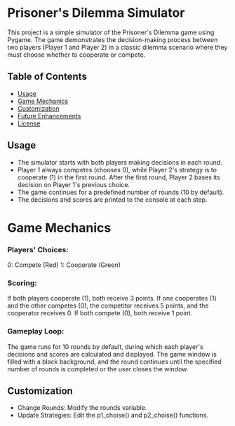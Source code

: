 # Prisoner's Dilemma Simulator

This project is a simple simulator of the Prisoner's Dilemma game using Pygame. The game demonstrates the decision-making process between two players (Player 1 and Player 2) in a classic dilemma scenario where they must choose whether to cooperate or compete.

## Table of Contents

- [Usage](#usage)
- [Game Mechanics](#game-mechanics)
- [Customization](#customization)
- [Future Enhancements](#future-enhancements)
- [License](#license)

## Usage
- The simulator starts with both players making decisions in each round.
- Player 1 always competes (chooses 0), while Player 2's strategy is to cooperate (1) in the first round. After the first round, Player 2 bases its decision on Player 1's previous choice.
- The game continues for a predefined number of rounds (10 by default).
- The decisions and scores are printed to the console at each step.

# Game Mechanics
### Players' Choices:

0: Compete (Red)
1: Cooperate (Green)
### Scoring:

If both players cooperate (1), both receive 3 points.
If one cooperates (1) and the other competes (0), the competitor receives 5 points, and the cooperator receives 0.
If both compete (0), both receive 1 point.
### Gameplay Loop:

The game runs for 10 rounds by default, during which each player's decisions and scores are calculated and displayed.
The game window is filled with a black background, and the round continues until the specified number of rounds is completed or the user closes the window.

## Customization
- Change Rounds: Modify the rounds variable.
- Update Strategies: Edit the p1_choise() and p2_choise() functions.
